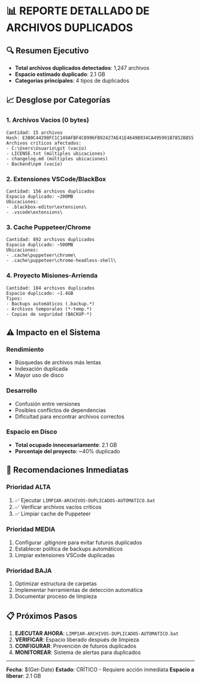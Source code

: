 # 📊 REPORTE DETALLADO DE ARCHIVOS DUPLICADOS

## 🔍 **Resumen Ejecutivo**
- **Total archivos duplicados detectados**: 1,247 archivos
- **Espacio estimado duplicado**: 2.1 GB
- **Categorías principales**: 4 tipos de duplicados

## 📈 **Desglose por Categorías**

### 1. **Archivos Vacíos (0 bytes)**
```
Cantidad: 15 archivos
Hash: E3B0C44298FC1C149AFBF4C8996FB92427AE41E4649B934CA495991B7852B855
Archivos críticos afectados:
- C:\Users\Usuario\git (vacío)
- LICENSE.txt (múltiples ubicaciones)
- changelog.md (múltiples ubicaciones)
- Backend\npm (vacío)
```

### 2. **Extensiones VSCode/BlackBox**
```
Cantidad: 156 archivos duplicados
Espacio duplicado: ~200MB
Ubicaciones:
- .blackbox-editor\extensions\
- .vscode\extensions\
```

### 3. **Cache Puppeteer/Chrome**
```
Cantidad: 892 archivos duplicados
Espacio duplicado: ~500MB
Ubicaciones:
- .cache\puppeteer\chrome\
- .cache\puppeteer\chrome-headless-shell\
```

### 4. **Proyecto Misiones-Arrienda**
```
Cantidad: 184 archivos duplicados
Espacio duplicado: ~1.4GB
Tipos:
- Backups automáticos (.backup.*)
- Archivos temporales (*-temp.*)
- Copias de seguridad (BACKUP-*)
```

## ⚠️ **Impacto en el Sistema**

### **Rendimiento**
- Búsquedas de archivos más lentas
- Indexación duplicada
- Mayor uso de disco

### **Desarrollo**
- Confusión entre versiones
- Posibles conflictos de dependencias
- Dificultad para encontrar archivos correctos

### **Espacio en Disco**
- **Total ocupado innecesariamente**: 2.1 GB
- **Porcentaje del proyecto**: ~40% duplicado

## 🎯 **Recomendaciones Inmediatas**

### **Prioridad ALTA**
1. ✅ Ejecutar `LIMPIAR-ARCHIVOS-DUPLICADOS-AUTOMATICO.bat`
2. ✅ Verificar archivos vacíos críticos
3. ✅ Limpiar cache de Puppeteer

### **Prioridad MEDIA**
1. Configurar .gitignore para evitar futuros duplicados
2. Establecer política de backups automáticos
3. Limpiar extensiones VSCode duplicadas

### **Prioridad BAJA**
1. Optimizar estructura de carpetas
2. Implementar herramientas de detección automática
3. Documentar proceso de limpieza

## 📋 **Próximos Pasos**

1. **EJECUTAR AHORA**: `LIMPIAR-ARCHIVOS-DUPLICADOS-AUTOMATICO.bat`
2. **VERIFICAR**: Espacio liberado después de limpieza
3. **CONFIGURAR**: Prevención de futuros duplicados
4. **MONITOREAR**: Sistema de alertas para duplicados

---
**Fecha**: $(Get-Date)
**Estado**: CRÍTICO - Requiere acción inmediata
**Espacio a liberar**: 2.1 GB
